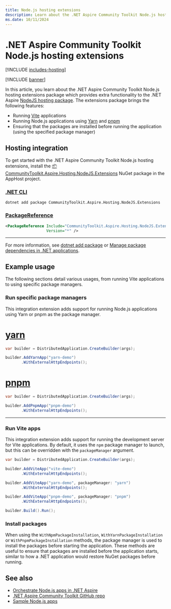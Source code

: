 ```yaml
---
title: Node.js hosting extensions
description: Learn about the .NET Aspire Community Toolkit Node.js hosting extensions package which provides extra functionality to the .NET Aspire NodeJS hosting package.
ms.date: 10/11/2024
---
```


# .NET Aspire Community Toolkit Node.js hosting extensions

[!INCLUDE [includes-hosting](../includes/includes-hosting.md)]

[!INCLUDE [banner](includes/banner.md)]

In this article, you learn about the .NET Aspire Community Toolkit Node.js hosting extensions package which provides extra functionality to the .NET Aspire [NodeJS hosting package](https://nuget.org/packages/Aspire.Hosting.NodeJS). The extensions package brings the following features:

- Running [Vite](https://vitejs.dev/) applications
- Running Node.js applications using [Yarn](https://yarnpkg.com/) and [pnpm](https://pnpm.io/)
- Ensuring that the packages are installed before running the application (using the specified package manager)

## Hosting integration

To get started with the .NET Aspire Community Toolkit Node.js hosting extensions, install the [📦 CommunityToolkit.Aspire.Hosting.NodeJS.Extensions](https://dev.azure.com/dotnet/CommunityToolkit/_artifacts/feed/CommunityToolkit-MainLatest/NuGet/CommunityToolkit.Aspire.Hosting.NodeJS.Extensions) NuGet package in the AppHost project.

### [.NET CLI](#tab/dotnet-cli)

```dotnetcli
dotnet add package CommunityToolkit.Aspire.Hosting.NodeJS.Extensions
```

### [PackageReference](#tab/package-reference)

```xml
<PackageReference Include="CommunityToolkit.Aspire.Hosting.NodeJS.Extensions"
                  Version="*" />
```

---

For more information, see [dotnet add package](/dotnet/core/tools/dotnet-add-package) or [Manage package dependencies in .NET applications](/dotnet/core/tools/dependencies).

## Example usage

The following sections detail various usages, from running Vite applications to using specific package managers.

### Run specific package managers

This integration extension adds support for running Node.js applications using Yarn or pnpm as the package manager.

# [yarn](#tab/yarn)

```csharp
var builder = DistributedApplication.CreateBuilder(args);

builder.AddYarnApp("yarn-demo")
       .WithExternalHttpEndpoints();
```

# [pnpm](#tab/pnpm)

```csharp
var builder = DistributedApplication.CreateBuilder(args);

builder.AddPnpmApp("pnpm-demo")
       .WithExternalHttpEndpoints();
```

---

### Run Vite apps

This integration extension adds support for running the development server for Vite applications. By default, it uses the `npm` package manager to launch, but this can be overridden with the `packageManager` argument.

```csharp
var builder = DistributedApplication.CreateBuilder(args);

builder.AddViteApp("vite-demo")
       .WithExternalHttpEndpoints();

builder.AddViteApp("yarn-demo", packageManager: "yarn")
       .WithExternalHttpEndpoints();

builder.AddViteApp("pnpm-demo", packageManager: "pnpm")
       .WithExternalHttpEndpoints();

builder.Build().Run();
```

### Install packages

When using the `WithNpmPackageInstallation`, `WithYarnPackageInstallation` or `WithPnpmPackageInstallation` methods, the package manager is used to install the packages before starting the application. These methods are useful to ensure that packages are installed before the application starts, similar to how a .NET application would restore NuGet packages before running.

## See also

- [Orchestrate Node.js apps in .NET Aspire](../get-started/build-aspire-apps-with-nodejs.md)
- [.NET Aspire Community Toolkit GitHub repo](https://github.com/CommunityToolkit/Aspire)
- [Sample Node.js apps](https://github.com/CommunityToolkit/Aspire/tree/main/examples/nodejs-ext)
